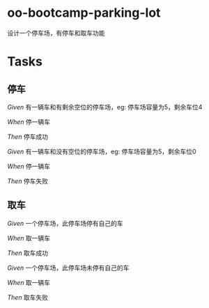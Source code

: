# oo-bootcamp-parking-lot
设计一个停车场，有停车和取车功能

# Tasks

## 停车
*Given* 有一辆车和有剩余空位的停车场，eg: 停车场容量为5，剩余车位4

*When* 停一辆车

*Then* 停车成功


*Given* 有一辆车和没有空位的停车场，eg: 停车场容量为5，剩余车位0

*When* 停一辆车

*Then* 停车失败


## 取车
*Given* 一个停车场，此停车场停有自己的车

*When* 取一辆车

*Then* 取车成功


*Given* 一个停车场，此停车场未停有自己的车

*When* 取一辆车

*Then* 取车失败
